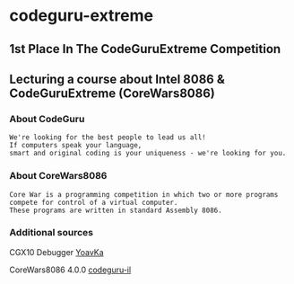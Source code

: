 # codeguru-extreme

## 1st Place In The CodeGuruExtreme Competition

## Lecturing a course about Intel 8086 & CodeGuruExtreme (CoreWars8086)  

### About CodeGuru
```
We're looking for the best people to lead us all! 
If computers speak your language, 
smart and original coding is your uniqueness - we're looking for you.
```

### About CoreWars8086
```
Core War is a programming competition in which two or more programs 
compete for control of a virtual computer. 
These programs are written in standard Assembly 8086.
```

### Additional sources

CGX10 Debugger [YoavKa](https://github.com/YoavKa)

CoreWars8086 4.0.0 [codeguru-il](https://github.com/codeguru-il)

